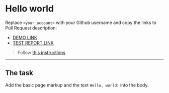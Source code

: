 # Hello world

Replace `<your_account>` with your Github username and copy the links to Pull Request description:
 - [DEMO LINK](https://<RomanVolchovskiy>.github.io/layout_hello-world/) 
 - [TEST REPORT LINK](https://<RomanVolchovskiy>.github.io/layout_hello-world/report/html_report/)

> Follow [this instructions](https://mate-academy.github.io/layout_task-guideline/#how-to-solve-the-layout-tasks-on-github)

---

## The task

Add the basic page markup and the text `Hello, world!` into the body.
